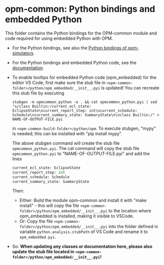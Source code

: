 # opm-common: Python bindings and embedded Python

This folder contains the Python bindings for the OPM-common module and code required for using embedded Python with OPM.

- For the Python bindings, see also the [Python bindings of opm-simulators](https://github.com/OPM/opm-simulators/blob/master/Python/README.md).

- For the Python bindings and embedded Python code, see the [documentation](https://opm-project.org/?page_id=1454).

- To enable tooltips for embedded Python code (opm_embedded) for the editor VS Code, first make sure the stub file in `<opm-common-folder>/python/opm_embedded/__init__.pyi` is updated!
  You can recreate this stub file by executing
	```
	stubgen -m opmcommon_python -o . && cat opmcommon_python.pyi | sed "s/class Builtin:/current_ecl_state: EclipseState\ncurrent_report_step: int\ncurrent_schedule: Schedule\ncurrent_summary_state: SummaryState\n\nclass Builtin:/" > NAME-OF-OUTPUT-FILE.pyi
	```
	in `<opm-common-build-folder>/python/opm`. To execute stubgen, "mypy" is needed; this can be installed with "pip install mypy".

	The above stubgen command will create the stub file `opmcommon_python.pyi`. The cat command will copy the stub file `opmcommon_python.pyi` to "NAME-OF-OUTPUT-FILE.pyi" and add the lines
	```python
	current_ecl_state: EclipseState
	current_report_step: int
	current_schedule: Schedule
	current_summary_state: SummaryState
	```

  Then:
    - Either: Build the module opm-common and install it with "make install" - this will copy the file `<opm-common-folder>/python/opm_embedded/__init__.pyi` to the location where opm_embedded is installed, making it visible to VSCode.
    - Or: Copy the file `<opm-common-folder>/python/opm_embedded/__init__.pyi` into the folder defined in variable `python.analysis.stubPath` of VS Code and rename it to `opm_embedded.pyi`.

- So: **When updating any classes or documentation here, please also update the stub file located in `<opm-common-folder>/python/opm_embedded/__init__.pyi`!**
